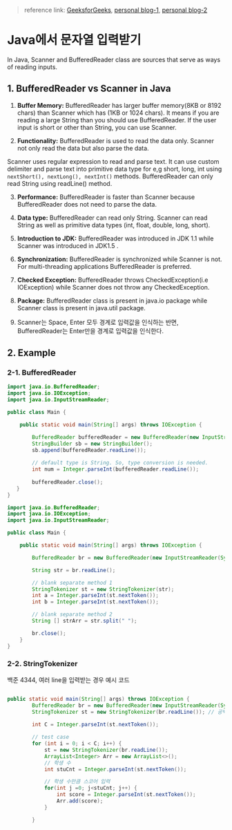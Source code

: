 > reference link: [GeeksforGeeks](https://www.geeksforgeeks.org/difference-between-scanner-and-bufferreader-class-in-java/), 
[personal blog-1](https://www.java67.com/2016/06/5-difference-between-bufferedreader-and-scanner-in-java.html), 
[personal blog-2](https://javahungry.blogspot.com/2018/12/difference-between-bufferedreader-and-scanner-in-java-examples.html)

# Java에서 문자열 입력받기
In Java, Scanner and BufferedReader class are sources that serve as ways of reading inputs.

## 1. BufferedReader vs Scanner in Java

1. **Buffer Memory:** BufferedReader has larger buffer memory(8KB or 8192 chars) than Scanner which has (1KB or 1024 chars). It means if you are reading a large String than you should use BufferedReader. If the user input is short or other than String, you can use Scanner.

2. **Functionality:** BufferedReader is used to read the data only. Scanner not only read the data but also parse the data.

Scanner uses regular expression to read and parse text. 
It can use custom delimiter and parse text into primitive data type for e,g short, long, int 
using `nextShort(), nextLong(), nextInt()` methods. BufferedReader can only read String using readLine() method.

3. **Performance:** BufferedReader is faster than Scanner because BufferedReader does not need to parse the data.

4. **Data type:** BufferedReader can read only String. Scanner can read String as well as primitive data types (int, float, double, long, short).

5. **Introduction to JDK:** BufferedReader was introduced in JDK 1.1 while Scanner was introduced in JDK1.5 .

6. **Synchronization:** BufferedReader is synchronized while Scanner is not. For multi-threading applications BufferedReader is preferred.

7. **Checked Exception:** BufferedReader throws CheckedException(i.e IOException) while Scanner does not throw any CheckedException.

8. **Package:** BufferedReader class is present in java.io package while Scanner class is present in java.util package.

9. Scanner는 Space, Enter 모두 경계로 입력값을 인식하는 반면, BufferedReader는 Enter만을 경계로 입력값을 인식한다.


## 2. Example
### 2-1. BufferedReader
```java
import java.io.BufferedReader;
import java.io.IOException;
import java.io.InputStreamReader;

public class Main {

    public static void main(String[] args) throws IOException {

        BufferedReader bufferedReader = new BufferedReader(new InputStreamReader(System.in));
        StringBuilder sb = new StringBuilder();    
        sb.append(bufferedReader.readLine());
        
        // default type is String. So, type conversion is needed.
        int num = Integer.parseInt(bufferedReader.readLine());
        
        bufferedReader.close();
   }
}
```

```java
import java.io.BufferedReader;
import java.io.IOException;
import java.io.InputStreamReader;

public class Main {

    public static void main(String[] args) throws IOException {

        BufferedReader br = new BufferedReader(new InputStreamReader(System.in));

        String str = br.readLine();

        // blank separate method 1
        StringTokenizer st = new StringTokenizer(str);
        int a = Integer.parseInt(st.nextToken());
        int b = Integer.parseInt(st.nextToken());

        // blank separate method 2
        String [] strArr = str.split(" ");

        br.close();
    }
}
```


### 2-2. StringTokenizer
백준 4344, 여러 line을 입력받는 경우 예시 코드
```java

public static void main(String[] args) throws IOException {
        BufferedReader br = new BufferedReader(new InputStreamReader(System.in));
        StringTokenizer st = new StringTokenizer(br.readLine()); // 공백 단위로 읽어들일 수 있는 라인 추가
        
        int C = Integer.parseInt(st.nextToken());

        // test case
        for (int i = 0; i < C; i++) {
            st = new StringTokenizer(br.readLine());
            ArrayList<Integer> Arr = new ArrayList<>();
            // 학생 수
            int stuCnt = Integer.parseInt(st.nextToken());

            // 학생 수만큼 스코어 입력
            for(int j =0; j<stuCnt; j++) {
                int score = Integer.parseInt(st.nextToken());
                Arr.add(score);
            }

        }
```












